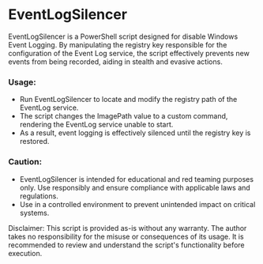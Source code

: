 # EventLogSilencer
EventLogSilencer is a PowerShell script designed for disable Windows Event Logging. By manipulating the registry key responsible for the configuration of the Event Log service, the script effectively prevents new events from being recorded, aiding in stealth and evasive actions.

### Usage:
- Run EventLogSilencer to locate and modify the registry path of the EventLog service.
- The script changes the ImagePath value to a custom command, rendering the EventLog service unable to start.
- As a result, event logging is effectively silenced until the registry key is restored.

### Caution:
- EventLogSilencer is intended for educational and red teaming purposes only. Use responsibly and ensure compliance with applicable laws and regulations.
- Use in a controlled environment to prevent unintended impact on critical systems.

Disclaimer:
This script is provided as-is without any warranty. The author takes no responsibility for the misuse or consequences of its usage. It is recommended to review and understand the script's functionality before execution.
